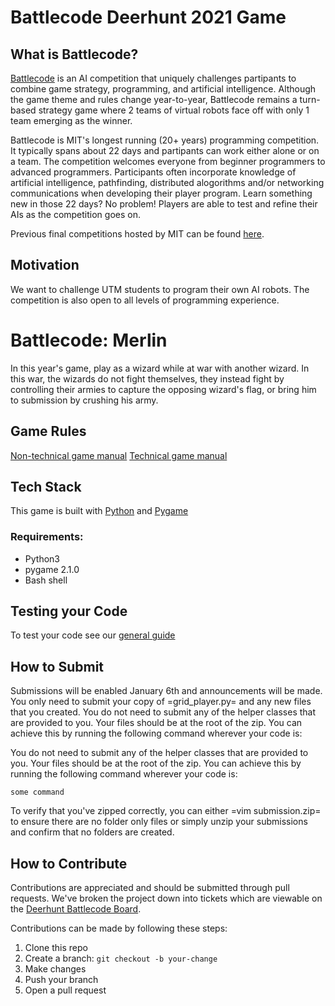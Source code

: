 # Battlecode Deerhunt 2021 Game

## What is Battlecode?

[Battlecode](https://battlecode.org/) is an AI competition that uniquely challenges partipants to combine game strategy, programming, and artificial intelligence. Although the game theme and rules change year-to-year, Battlecode remains a turn-based strategy game where 2 teams of virtual robots face off with only 1 team emerging as the winner.

Battlecode is MIT's longest running (20+ years) programming competition. It typically spans about 22 days and partipants can work either alone or on a team. The competition welcomes everyone from beginner programmers to advanced programmers. Participants often incorporate knowledge of artificial intelligence, pathfinding, distributed alogorithms and/or networking communications when developing their player program. Learn something new in those 22 days? No problem! Players are able to test and refine their AIs as the competition goes on.

Previous final competitions hosted by MIT can be found [here](https://www.youtube.com/channel/UCOrfTSnyimIXfYzI8j_-CTQ).

## Motivation

We want to challenge UTM students to program their own AI robots. The competition is also open to all levels of programming experience.


# Battlecode: Merlin
In this year's game, play as a wizard while at war with another wizard. In this war, the wizards do not fight themselves, they instead fight by controlling their armies to capture the opposing wizard's flag, or bring him to submission by crushing his army.

## Game Rules
[Non-technical game manual](https://github.com/UTM-Robotics/Deerhunt-Battlecode2021/blob/main/guides/Non-technical-manual.pdf)
[Technical game manual](https://mcss.utmrobotics.com/events/Merlin)
## Tech Stack

This game is built with [Python](https://www.python.org/) and [Pygame](https://www.pygame.org/news)

### Requirements:
- Python3
- pygame 2.1.0
- Bash shell
## Testing your Code

To test your code see our [general guide](https://github.com/UTM-Robotics/Deerhunt-Battlecode2021/blob/main/guides/General_Guide.md)
## How to Submit
Submissions will be enabled January 6th and announcements will be made.
You only need to submit your copy of =grid_player.py= and any new files that you created. You do not need to submit any of the helper classes that are provided to you. Your files should be at the root of the zip. You can achieve this by running the following command wherever your code is:

You do not need to submit any of the helper classes that are provided to you. Your files should be at the root of the zip. You can achieve this by running the following command wherever your code is:

`some command`

To verify that you've zipped correctly, you can either =vim submission.zip= to ensure there are no folder only files or simply unzip your submissions and confirm that no folders are created.

## How to Contribute

Contributions are appreciated and should be submitted through pull requests. We've broken the project down into tickets which are viewable on the [Deerhunt Battlecode Board](https://github.com/UTM-Robotics/Deerhunt-Battlecode2021/projects/1).

Contributions can be made by following these steps:

1. Clone this repo
2. Create a branch: `git checkout -b your-change`
3. Make changes
4. Push your branch
5. Open a pull request
